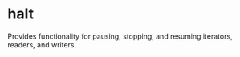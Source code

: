 # halt

Provides functionality for pausing, stopping, and resuming iterators, readers, and writers.

